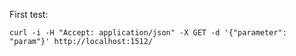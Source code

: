 First test:

    curl -i -H "Accept: application/json" -X GET -d '{"parameter": "param"}' http://localhost:1512/